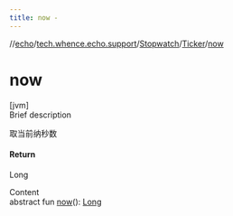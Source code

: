 ```yaml
---
title: now -
---
```

//[echo](../../../index.md)/[tech.whence.echo.support](../../index.md)/[Stopwatch](../index.md)/[Ticker](index.md)/[now](now.md)



# now  
[jvm]  
Brief description  


取当前纳秒数



#### Return  


Long

  
Content  
abstract fun [now](now.md)(): [Long](https://kotlinlang.org/api/latest/jvm/stdlib/kotlin/-long/index.html)  



